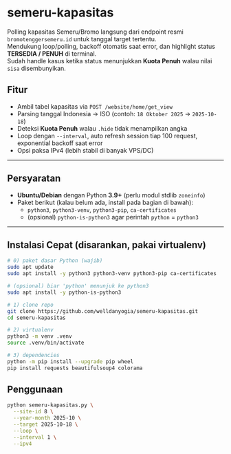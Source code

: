 # semeru-kapasitas

Polling kapasitas Semeru/Bromo langsung dari endpoint resmi `bromotenggersemeru.id` untuk tanggal target tertentu.  
Mendukung loop/polling, backoff otomatis saat error, dan highlight status **TERSEDIA / PENUH** di terminal.  
Sudah handle kasus ketika status menunjukkan **Kuota Penuh** walau nilai `sisa` disembunyikan.

## Fitur
- Ambil tabel kapasitas via `POST /website/home/get_view`
- Parsing tanggal Indonesia → ISO (contoh: `18 Oktober 2025` → `2025-10-18`)
- Deteksi **Kuota Penuh** walau `.hide` tidak menampilkan angka
- Loop dengan `--interval`, auto refresh session tiap 100 request, exponential backoff saat error
- Opsi paksa IPv4 (lebih stabil di banyak VPS/DC)

---

## Persyaratan
- **Ubuntu/Debian** dengan Python **3.9+** (perlu modul stdlib `zoneinfo`)
- Paket berikut (kalau belum ada, install pada bagian di bawah):
  - `python3`, `python3-venv`, `python3-pip`, `ca-certificates`
  - (opsional) `python-is-python3` agar perintah `python` = `python3`

---

## Instalasi Cepat (disarankan, pakai virtualenv)

```bash
# 0) paket dasar Python (wajib)
sudo apt update
sudo apt install -y python3 python3-venv python3-pip ca-certificates

# (opsional) biar 'python' menunjuk ke python3
sudo apt install -y python-is-python3

# 1) clone repo
git clone https://github.com/welldanyogia/semeru-kapasitas.git
cd semeru-kapasitas

# 2) virtualenv
python3 -m venv .venv
source .venv/bin/activate

# 3) dependencies
python -m pip install --upgrade pip wheel
pip install requests beautifulsoup4 colorama
```

## Penggunaan
```bash
python semeru-kapasitas.py \
  --site-id 8 \
  --year-month 2025-10 \
  --target 2025-10-18 \
  --loop \
  --interval 1 \
  --ipv4
```
